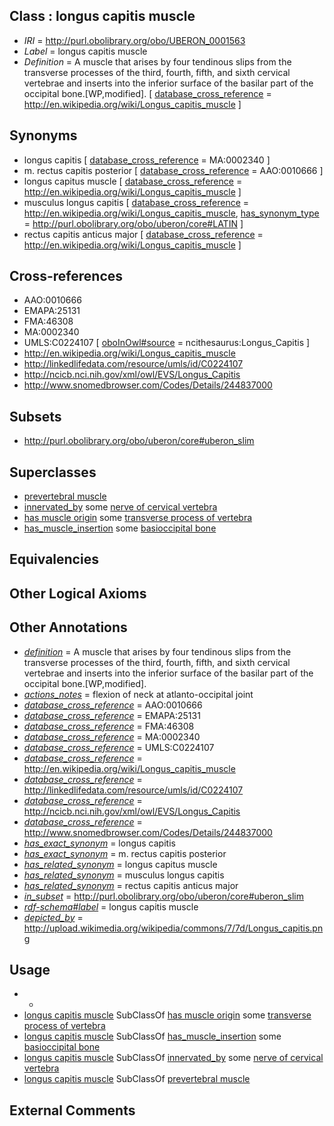 
## Class : longus capitis muscle

 * *IRI* = http://purl.obolibrary.org/obo/UBERON_0001563
 * *Label* = longus capitis muscle
 * *Definition* = A muscle that arises by four tendinous slips from the transverse processes of the third, fourth, fifth, and sixth cervical vertebrae and inserts into the inferior surface of the basilar part of the occipital bone.[WP,modified]. [ [database_cross_reference](../../ef/oboInOwl#hasDbXref.md) = http://en.wikipedia.org/wiki/Longus_capitis_muscle ]

## Synonyms

 * longus capitis [ [database_cross_reference](../../ef/oboInOwl#hasDbXref.md) = MA:0002340 ]
 * m. rectus capitis posterior [ [database_cross_reference](../../ef/oboInOwl#hasDbXref.md) = AAO:0010666 ]
 * longus capitus muscle [ [database_cross_reference](../../ef/oboInOwl#hasDbXref.md) = http://en.wikipedia.org/wiki/Longus_capitis_muscle ]
 * musculus longus capitis [ [database_cross_reference](../../ef/oboInOwl#hasDbXref.md) = http://en.wikipedia.org/wiki/Longus_capitis_muscle, [has_synonym_type](../../pe/oboInOwl#hasSynonymType.md) = http://purl.obolibrary.org/obo/uberon/core#LATIN ]
 * rectus capitis anticus major [ [database_cross_reference](../../ef/oboInOwl#hasDbXref.md) = http://en.wikipedia.org/wiki/Longus_capitis_muscle ]

## Cross-references

 * AAO:0010666
 * EMAPA:25131
 * FMA:46308
 * MA:0002340
 * UMLS:C0224107 [ [oboInOwl#source](../../ce/oboInOwl#source.md) = ncithesaurus:Longus_Capitis ]
 * http://en.wikipedia.org/wiki/Longus_capitis_muscle
 * http://linkedlifedata.com/resource/umls/id/C0224107
 * http://ncicb.nci.nih.gov/xml/owl/EVS/Longus_Capitis
 * http://www.snomedbrowser.com/Codes/Details/244837000

## Subsets

 * http://purl.obolibrary.org/obo/uberon/core#uberon_slim

## Superclasses

 * [prevertebral muscle](../../UBERON/49/UBERON_0008549.md)
 * [innervated_by](../../RO/05/RO_0002005.md) some [nerve of cervical vertebra](../../UBERON/62/UBERON_0000962.md)
 * [has muscle origin](../../RO/72/RO_0002372.md) some [transverse process of vertebra](../../UBERON/77/UBERON_0001077.md)
 * [has_muscle_insertion](../../RO/73/RO_0002373.md) some [basioccipital bone](../../UBERON/92/UBERON_0001692.md)

## Equivalencies


## Other Logical Axioms


## Other Annotations

 * *[definition](../../IAO/15/IAO_0000115.md)* = A muscle that arises by four tendinous slips from the transverse processes of the third, fourth, fifth, and sixth cervical vertebrae and inserts into the inferior surface of the basilar part of the occipital bone.[WP,modified].
 * *[actions_notes](../../UBPROP/14/UBPROP_0000014.md)* = flexion of neck at atlanto-occipital joint
 * *[database_cross_reference](../../ef/oboInOwl#hasDbXref.md)* = AAO:0010666
 * *[database_cross_reference](../../ef/oboInOwl#hasDbXref.md)* = EMAPA:25131
 * *[database_cross_reference](../../ef/oboInOwl#hasDbXref.md)* = FMA:46308
 * *[database_cross_reference](../../ef/oboInOwl#hasDbXref.md)* = MA:0002340
 * *[database_cross_reference](../../ef/oboInOwl#hasDbXref.md)* = UMLS:C0224107
 * *[database_cross_reference](../../ef/oboInOwl#hasDbXref.md)* = http://en.wikipedia.org/wiki/Longus_capitis_muscle
 * *[database_cross_reference](../../ef/oboInOwl#hasDbXref.md)* = http://linkedlifedata.com/resource/umls/id/C0224107
 * *[database_cross_reference](../../ef/oboInOwl#hasDbXref.md)* = http://ncicb.nci.nih.gov/xml/owl/EVS/Longus_Capitis
 * *[database_cross_reference](../../ef/oboInOwl#hasDbXref.md)* = http://www.snomedbrowser.com/Codes/Details/244837000
 * *[has_exact_synonym](../../ym/oboInOwl#hasExactSynonym.md)* = longus capitis
 * *[has_exact_synonym](../../ym/oboInOwl#hasExactSynonym.md)* = m. rectus capitis posterior
 * *[has_related_synonym](../../ym/oboInOwl#hasRelatedSynonym.md)* = longus capitus muscle
 * *[has_related_synonym](../../ym/oboInOwl#hasRelatedSynonym.md)* = musculus longus capitis
 * *[has_related_synonym](../../ym/oboInOwl#hasRelatedSynonym.md)* = rectus capitis anticus major
 * *[in_subset](../../et/oboInOwl#inSubset.md)* = http://purl.obolibrary.org/obo/uberon/core#uberon_slim
 * *[rdf-schema#label](../../el/rdf-schema#label.md)* = longus capitis muscle
 * *[depicted_by](../../depicted/by/depicted_by.md)* = http://upload.wikimedia.org/wikipedia/commons/7/7d/Longus_capitis.png

## Usage

 * -
 * [longus capitis muscle](../../UBERON/63/UBERON_0001563.md) SubClassOf [has muscle origin](../../RO/72/RO_0002372.md) some [transverse process of vertebra](../../UBERON/77/UBERON_0001077.md)
 * [longus capitis muscle](../../UBERON/63/UBERON_0001563.md) SubClassOf [has_muscle_insertion](../../RO/73/RO_0002373.md) some [basioccipital bone](../../UBERON/92/UBERON_0001692.md)
 * [longus capitis muscle](../../UBERON/63/UBERON_0001563.md) SubClassOf [innervated_by](../../RO/05/RO_0002005.md) some [nerve of cervical vertebra](../../UBERON/62/UBERON_0000962.md)
 * [longus capitis muscle](../../UBERON/63/UBERON_0001563.md) SubClassOf [prevertebral muscle](../../UBERON/49/UBERON_0008549.md)

## External Comments

